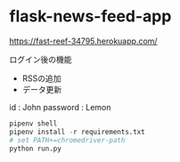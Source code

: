 # flask-news-feed-app
https://fast-reef-34795.herokuapp.com/

ログイン後の機能
- RSSの追加
- データ更新

id : John
password : Lemon

```python
pipenv shell
pipenv install -r requirements.txt
# set PATH+=chromedriver-path
python run.py
```




